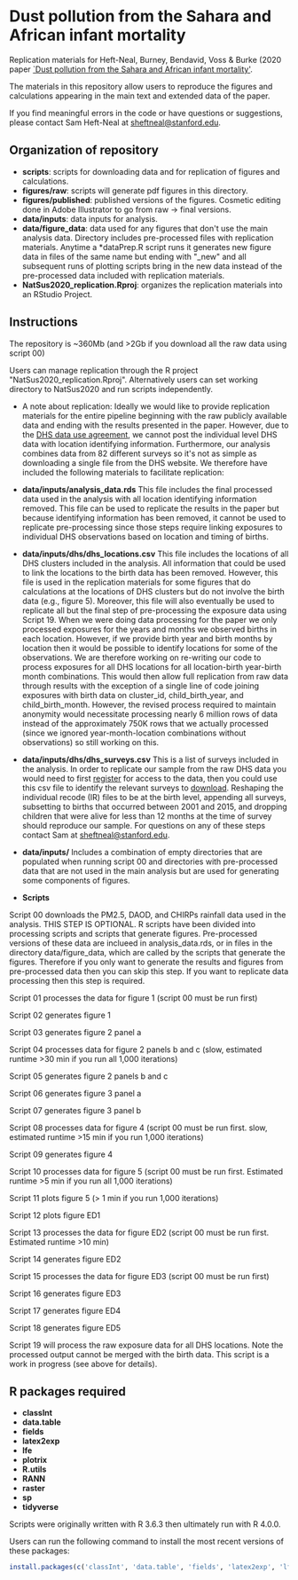 # Dust pollution from the Sahara and African infant mortality


Replication materials for Heft-Neal, Burney, Bendavid, Voss & Burke (2020 paper [`Dust pollution from the Sahara and African infant mortality'](https://www.nature.com/articles/s41893-020-0562-1).

The materials in this repository allow users to reproduce the figures and calculations appearing in the main text and extended data of the paper.

If you find meaningful errors in the code or have questions or suggestions, please contact Sam Heft-Neal at sheftneal@stanford.edu.

## Organization of repository

* **scripts**: scripts for downloading data and for replication of figures and calculations.
* **figures/raw**: scripts will generate pdf figures in this directory.
* **figures/published**: published versions of the figures. Cosmetic editing done in Adobe Illustrator to go from raw -> final versions.
* **data/inputs**: data inputs for analysis.
* **data/figure_data**: data used for any figures that don't use the main analysis data. Directory includes pre-processed files with replication materials. Anytime a *dataPrep.R script runs it generates new figure data in files of the same name but ending with "_new" and all subsequent runs of plotting scripts bring in the new data instead of the pre-processed data included with replication materials.
* **NatSus2020_replication.Rproj**: organizes the replication materials into an RStudio Project.

## Instructions
The repository is ~360Mb (and >2Gb if you download all the raw data using script 00)

Users can manage replication through the R project "NatSus2020_replication.Rproj". Alternatively users can set working directory to NatSus2020 and run scripts independently.

* A note about replication: Ideally we would like to provide replication materials for the entire pipeline beginning with the raw publicly available data and ending with the results presented in the paper. However, due to the [DHS data use agreement](https://dhsprogram.com/data/Terms-of-Use.cfm), we cannot post the individual level DHS data with location identifying information. Furthermore, our analysis combines data from 82 different surveys so it's not as simple as downloading a single file from the DHS website. We therefore have included the following materials to facilitate replication:

* **data/inputs/analysis_data.rds** This file includes the final processed data used in the analysis with all location identifying information removed. This file can be used to replicate the results in the paper but because identifying information has been removed, it cannot be used to replicate pre-processing since those steps require linking exposures to individual DHS observations based on location and timing of births.

* **data/inputs/dhs/dhs_locations.csv** This file includes the locations of all DHS clusters included in the analysis. All information that could be used to link the locations to the birth data has been removed. However, this file is used in the replication materials for some figures that do calculations at the locations of DHS clusters but do not involve the birth data (e.g., figure 5). Moreover, this file will also eventually be used to replicate all but the final step of pre-processing the exposure data using Script 19. When we were doing data processing for the paper we only processed exposures for the years and months we observed births in each location. However, if we provide birth year and birth months by location then it would be possible to identify locations for some of the observations. We are therefore working on re-writing our code to process exposures for all DHS locations for all location-birth year-birth month combinations. This would then allow full replication from raw data through results with the exception of a single line of code joining exposures with birth data on cluster_id, child_birth_year, and child_birth_month. However, the revised process required to maintain anonymity would necessitate processing nearly 6 million rows of data instead of the approximately 750K rows that we actually processed (since we ignored year-month-location combinations without observations) so still working on this.

* **data/inputs/dhs/dhs_surveys.csv** This is a list of surveys included in the analysis. In order to replicate our sample from the raw DHS data you would need to first [register](https://dhsprogram.com/data/new-user-registration.cfm) for access to the data, then you could use this csv file to identify the relevant surveys to [download](https://dhsprogram.com/data/available-datasets.cfm). Reshaping the individual recode (IR) files to be at the birth level, appending all surveys, subsetting to births that occurred between 2001 and 2015, and dropping children that were alive for less than 12 months at the time of survey should reproduce our sample. For questions on any of these steps contact Sam at sheftneal@stanford.edu.

* **data/inputs/** Includes a combination of empty directories that are populated when running script 00 and directories with pre-processed data that are not used in the main analysis but are used for generating some components of figures.

* **Scripts**

Script 00 downloads the PM2.5, DAOD, and CHIRPs rainfall data used in the analysis. THIS STEP IS OPTIONAL. R scripts have been divided into processing scripts and scripts that generate figures. Pre-processed versions of these data are inclueed in analysis_data.rds, or in files in the directory data/figure_data, which are called by the scripts that generate the figures. Therefore if you only want to generate the results and figures from pre-processed data then you can skip this step. If you want to replicate data processing then this step is required.

Script 01 processes the data for figure 1 (script 00 must be run first)

Script 02 generates figure 1

Script 03 generates figure 2 panel a

Script 04 processes data for figure 2 panels b and c (slow, estimated runtime >30 min if you run all 1,000 iterations)

Script 05 generates figure 2 panels b and c 

Script 06 generates figure 3 panel a

Script 07 generates figure 3 panel b

Script 08 processes data for figure 4 (script 00 must be run first. slow, estimated runtime >15 min if you run 1,000 iterations)

Script 09 generates figure 4

Script 10 processes data for figure 5 (script 00 must be run first. Estimated runtime >5 min if you run all 1,000 iterations)

Script 11 plots figure 5 (> 1 min if you run 1,000 iterations)

Script 12 plots figure ED1

Script 13 processes the data for figure ED2 (script 00 must be run first. Estimated runtime >10 min)

Script 14 generates figure ED2

Script 15 processes the data for figure ED3 (script 00 must be run first)

Script 16 generates figure ED3

Script 17 generates figure ED4

Script 18 generates figure ED5

Script 19 will process the raw exposure data for all DHS locations. Note the processed output cannot be merged with the birth data. This script is a work in progress (see above for details).



## R packages required
* **classInt**
* **data.table**
* **fields**
* **latex2exp**
* **lfe**
* **plotrix**
* **R.utils**
* **RANN**
* **raster**
* **sp**
* **tidyverse**

Scripts were originally written with R 3.6.3 then ultimately run with R 4.0.0.

Users can run the following command to install the most recent versions of these packages:

```R
install.packages(c('classInt', 'data.table', 'fields', 'latex2exp', 'lfe', 'plotrix', 'R.utils', 'RANN', 'raster', 'sp', 'tidyverse'), dependencies = T)
```
